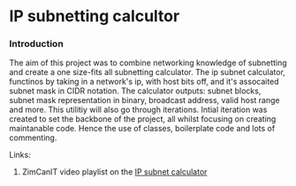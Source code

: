 # IP subnetting calcultor

### Introduction
The aim of this project was to combine networking knowledge of subnetting and create a one size-fits all subnetting calculator.
The ip subnet calculator, functinos by taking in a network's ip, with host bits off, and it's assocaited subnet mask in CIDR notation.
The calculator outputs: subnet blocks, subnet mask representation in binary, broadcast address, valid host range and more.
This utilitiy will also go through iterations. Intial iteration was created to set the backbone of the project, all whilst focusing on creating maintanable code. 
Hence the use of classes, boilerplate code and lots of commenting.

Links:
1. ZimCanIT video playlist on the [IP subnet calculator]()
